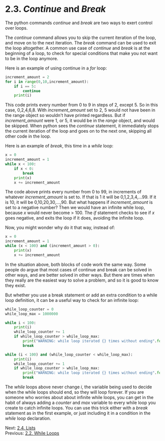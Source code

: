 # 2.3. *Continue* and *Break*

The python commands *continue* and *break* are two ways to exert control over loops.

The *continue* command allows you to skip the current iteration of the loop, and move on to the next iteration. The 
*break* command can be used to exit the loop altogether. A common use case of *continue* and *break* is at the beginning 
of a loop, to check for special conditions that make you not want to be in the loop anymore.

Here is an example of using continue in a *for* loop:

```python
increment_amount = 2
for i in range(0,10,increment_amount):
    if i == 5:
        continue
    print(i)
```
 
This code prints every number from 0 to 9 in steps of 2, except 5. So in this case, 0,2,4,6,8. With 
*increment_amount* set to 2, 5 would not have been in the range object so wouldn't have printed regardless. But if
*increment_amount* were 1, or 5, it would be in the *range* object, and would be skipped. When python sees the 
*continue*  statement, it immediately stops the current iteration of the loop and goes on to the next one, skipping all 
other code in the loop.
 
Here is an example of *break*, this time in a *while* loop:

```python
x = 0
increment_amount = 1
while x < 100:
    if x < 0:
        break
    print(x)
    x += increment_amount
```

The code above prints every number from 0 to 99, in increments of whatever *increment_amount* is set to.
If that is 1 it will be 0,1,2,3,4,...99. If it is 10, it will be 0,10,20,30,...,90. But what happens if 
*increment_amount* is set to a negative number? Then we would have an infinite while loop, because *x* would never 
become > 100. The *if* statement checks to see if *x* goes negative, and exits the loop if it does, avoiding the 
infinite loop.

Now, you might wonder why do it that way, instead of:
```python
x = 0
increment_amount = 1
while (x < 100) and (increment_amount > 0):
    print(x)
    x += increment_amount
```

In the situation above, both blocks of code work the same way. Some people do argue that most cases of continue and 
break can be solved in other ways, and are better solved in other ways. But there are times when they really are the 
easiest way to solve a problem, and so it is good to know they exist. 

But whether you use a break statement or add an extra condition to a while loop definition, it can be a useful way to
check for an infinite loop:
```python
while_loop_counter = 0
while_loop_max = 1000000

while i < 100: 
    print(i)
    while_loop_counter += 1
    if while_loop_counter > while_loop_max:
        print("WARNING: while loop iterated {} times without ending".format(while_loop_max))
        break

while (i < 100) and (while_loop_counter < while_loop_max): 
    print(i)
    while_loop_counter += 1
    if while_loop_counter > while_loop_max:
        print("WARNING: while loop iterated {} times without ending".format(while_loop_max))
        break
```

The *while* loops above never change *i*, the variable being used to decide when the while loops should end, so they 
will loop forever. If you are someone who worries about about infinite while loops, you can get in the habit of always 
adding a *counter* and *max* variable to every while loop you create to catch infinite loops. You can use this trick 
either with a *break* statement as in the first example, or just including it in a condition in the *while* loop 
declaration.

Next: [2.4. Lists](2.4.%20Lists.md)<br>
Previous: [2.2. While Loops](2.2.%20While%20Loops.md)